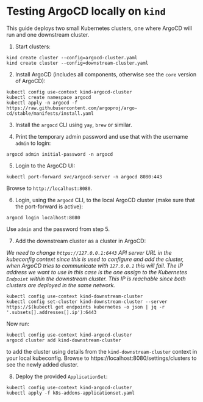 # Testing ArgoCD locally on `kind`

This guide deploys two small Kubernetes clusters, one where ArgoCD will run and one downstream cluster.

1. Start clusters:
```
kind create cluster --config=argocd-cluster.yaml
kind create cluster --config=downstream-cluster.yaml
```

2. Install ArgoCD (includes all components, otherwise see the `core` version of ArgoCD):
```
kubectl config use-context kind-argocd-cluster
kubectl create namespace argocd
kubectl apply -n argocd -f https://raw.githubusercontent.com/argoproj/argo-cd/stable/manifests/install.yaml
```

3. Install the `argocd` CLI using `yay`, `brew` or similar.

4. Print the temporary admin password and use that with the username `admin` to login:
```
argocd admin initial-password -n argocd
```

5. Login to the ArgoCD UI:
```
kubectl port-forward svc/argocd-server -n argocd 8080:443
```
Browse to `http://localhost:8080`.

6. Login, using the `argocd` CLI, to the local ArgoCD cluster (make sure that the port-forward is active):
```
argocd login localhost:8080
```
Use `admin` and the password from step 5.

7. Add the downstream cluster as a cluster in ArgoCD:

_We need to change `https://127.0.0.1:6443` API server URL in the kubeconfig context since this is used to configure and add the cluster, when ArgoCD tries to communicate with `127.0.0.1` this will fail. The IP address we want to use in this case is the one assign to the Kubernetes `Endpoint` within the downstream cluster. This IP is reachable since both clusters are deployed in the same network._
```
kubectl config use-context kind-downstream-cluster
kubectl config set-cluster kind-downstream-cluster --server https://$(kubectl get endpoints kubernetes -o json | jq -r '.subsets[].addresses[].ip'):6443
```

Now run:
```
kubectl config use-context kind-argocd-cluster
argocd cluster add kind-downstream-cluster
``` 
to add the cluster using details from the `kind-downstream-cluster` context in your local kubeconfig. Browse to https://localhost:8080/settings/clusters to see the newly added cluster.

8. Deploy the provided `ApplicationSet`:
```
kubectl config use-context kind-argocd-cluster
kubectl apply -f k8s-addons-applicationset.yaml
```